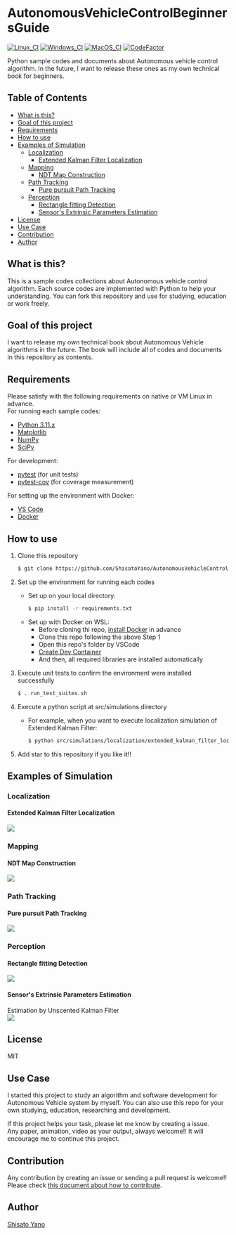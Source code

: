 # AutonomousVehicleControlBeginnersGuide
[![Linux_CI](https://github.com/ShisatoYano/AutonomousDrivingSamplePrograms/actions/workflows/Linux_CI.yml/badge.svg)](https://github.com/ShisatoYano/AutonomousDrivingSamplePrograms/actions/workflows/Linux_CI.yml) [![Windows_CI](https://github.com/ShisatoYano/AutonomousDrivingSamplePrograms/actions/workflows/Windows_CI.yml/badge.svg)](https://github.com/ShisatoYano/AutonomousDrivingSamplePrograms/actions/workflows/Windows_CI.yml) [![MacOS_CI](https://github.com/ShisatoYano/AutonomousDrivingSamplePrograms/actions/workflows/MacOS_CI.yml/badge.svg)](https://github.com/ShisatoYano/AutonomousDrivingSamplePrograms/actions/workflows/MacOS_CI.yml) [![CodeFactor](https://www.codefactor.io/repository/github/shisatoyano/autonomousvehiclecontrolbeginnersguide/badge)](https://www.codefactor.io/repository/github/shisatoyano/autonomousvehiclecontrolbeginnersguide)  

Python sample codes and documents about Autonomous vehicle control algorithm. In the future, I want to release these ones as my own technical book for beginners.  


## Table of Contents
* [What is this?](#what-is-this)
* [Goal of this project](#goal-of-this-project)
* [Requirements](#requirements)
* [How to use](#how-to-use)
* [Examples of Simulation](#examples-of-simulation)
    * [Localization](#localization)
        * [Extended Kalman Filter Localization](#extended-kalman-filter-localization)
    * [Mapping](#mapping)
        * [NDT Map Construction](#ndt-map-construction)
    * [Path Tracking](#path-tracking)
        * [Pure pursuit Path Tracking](#pure-pursuit-path-tracking)
    * [Perception](#perception)
        * [Rectangle fitting Detection](#rectangle-fitting-detection)
        * [Sensor's Extrinsic Parameters Estimation](#sensors-extrinsic-parameters-estimation)
* [License](#license)
* [Use Case](#use-case)
* [Contribution](#contribution)
* [Author](#author)


## What is this?
This is a sample codes collections about Autonomous vehicle control algorithm. Each source codes are implemented with Python to help your understanding. You can fork this repository and use for studying, education or work freely.  


## Goal of this project
I want to release my own technical book about Autonomous Vehicle algorithms in the future. The book will include all of codes and documents in this repository as contents.  


## Requirements
Please satisfy with the following requirements on native or VM Linux in advance.  
For running each sample codes:  
* [Python 3.11.x](https://www.python.org/)
* [Matplotlib](https://matplotlib.org/)
* [NumPy](https://numpy.org/)
* [SciPy](https://scipy.org/)

For development:
* [pytest](https://docs.pytest.org/en/7.4.x/) (for unit tests)
* [pytest-cov](https://github.com/pytest-dev/pytest-cov) (for coverage measurement)

For setting up the environment with Docker:
* [VS Code](https://code.visualstudio.com/)
* [Docker](https://www.docker.com/)


## How to use
1. Clone this repository  
    ```bash
    $ git clone https://github.com/ShisatoYano/AutonomousVehicleControlBeginnersGuide
    ```

2. Set up the environment for running each codes
    * Set up on your local directory:
        ```bash
        $ pip install -r requirements.txt
        ```
    * Set up with Docker on WSL:
        * Before cloning thi repo, [install Docker](https://docs.docker.com/desktop/install/linux-install/) in advance
        * Clone this repo following the above Step 1
        * Open this repo's folder by VSCode
        * [Create Dev Container](https://code.visualstudio.com/docs/devcontainers/create-dev-container)
        * And then, all required libraries are installed automatically
3. Execute unit tests to confirm the environment were installed successfully
    ```bash
    $ . run_test_suites.sh
    ```
4. Execute a python script at src/simulations directory
    * For example, when you want to execute localization simulation of Extended Kalman Filter:
        ```bash
        $ python src/simulations/localization/extended_kalman_filter_localization/extended_kalman_filter_localization.py
        ```
5. Add star to this repository if you like it!!


## Examples of Simulation
### Localization
#### Extended Kalman Filter Localization
![](src/simulations/localization/extended_kalman_filter_localization/extended_kalman_filter_localization.gif)  
### Mapping
#### NDT Map Construction
![](src/simulations/mapping/ndt_map_construction/ndt_map_construction.gif)  
### Path Tracking
#### Pure pursuit Path Tracking
![](src/simulations/path_tracking/pure_pursuit_path_tracking/pure_pursuit_path_tracking.gif)  
### Perception
#### Rectangle fitting Detection
![](src/simulations/perception/point_cloud_rectangle_fitting/point_cloud_rectangle_fitting.gif)  
#### Sensor's Extrinsic Parameters Estimation
Estimation by Unscented Kalman Filter  
![](src/simulations/perception/sensor_auto_calibration/sensor_auto_calibration.gif)  


## License
MIT  


## Use Case
I started this project to study an algorithm and software development for Autonomous Vehicle system by myself. You can also use this repo for your own studying, education, researching and development.  

If this project helps your task, please let me know by creating a issue.  
Any paper, animation, video as your output, always welcome!! It will encourage me to continue this project.  


## Contribution
Any contribution by creating an issue or sending a pull request is welcome!! Please check [this document about how to contribute](/HOWTOCONTRIBUTE.md).  


## Author
[Shisato Yano](https://github.com/ShisatoYano)  